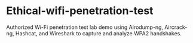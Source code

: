 # Ethical-wifi-penetration-test
Authorized Wi-Fi penetration test lab demo using Airodump-ng, Aircrack-ng, Hashcat, and Wireshark to capture and analyze WPA2 handshakes.
